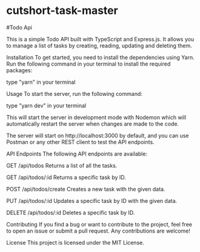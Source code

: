 # cutshort-task-master
#Todo Api

This is a simple Todo API built with TypeScript and Express.js. It allows you to manage a list of tasks by creating, reading, updating and deleting them.

Installation
To get started, you need to install the dependencies using Yarn. Run the following command in your terminal to install the required packages:

type "yarn" in your terminal

Usage
To start the server, run the following command:

type "yarn dev" in your terminal

This will start the server in development mode with Nodemon which will automatically restart the server when changes are made to the code.

The server will start on http://localhost:3000 by default, and you can use Postman or any other REST client to test the API endpoints.

API Endpoints
The following API endpoints are available:

GET /api/todos
Returns a list of all the tasks.

GET /api/todos/:id
Returns a specific task by ID.

POST /api/todos/create
Creates a new task with the given data.

PUT /api/todos/:id
Updates a specific task by ID with the given data.

DELETE /api/todos/:id
Deletes a specific task by ID.

Contributing
If you find a bug or want to contribute to the project, feel free to open an issue or submit a pull request. Any contributions are welcome!

License
This project is licensed under the MIT License.


